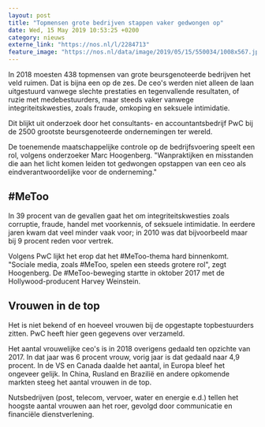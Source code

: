 ```yaml
---
layout: post
title: "Topmensen grote bedrijven stappen vaker gedwongen op"
date: Wed, 15 May 2019 10:53:25 +0200
category: nieuws
externe_link: "https://nos.nl/l/2284713"
feature_image: "https://nos.nl/data/image/2019/05/15/550034/1008x567.jpg"
---
```


<p>In 2018 moesten 438 topmensen van grote beursgenoteerde bedrijven het veld ruimen. Dat is bijna een op de zes. De ceo's werden niet alleen de laan uitgestuurd vanwege slechte prestaties en tegenvallende resultaten, of ruzie met medebestuurders, maar steeds vaker vanwege integriteitskwesties, zoals fraude, omkoping en seksuele intimidatie.</p>
<p>Dit blijkt uit onderzoek door het consultants- en accountantsbedrijf PwC bij de 2500 grootste beursgenoteerde ondernemingen ter wereld.</p>
<p>De toenemende maatschappelijke controle op de bedrijfsvoering speelt een rol, volgens onderzoeker Marc Hoogenberg. "Wanpraktijken en misstanden die aan het licht komen leiden tot gedwongen opstappen van een ceo als eindverantwoordelijke voor de onderneming."</p>
<h2>#MeToo</h2>
<p>In 39 procent van de gevallen gaat het om integriteitskwesties zoals corruptie, fraude, handel met voorkennis, of seksuele intimidatie. In eerdere jaren kwam dat veel minder vaak voor; in 2010 was dat bijvoorbeeld maar bij 9 procent reden voor vertrek.</p>
<p>Volgens PwC lijkt het erop dat het #MeToo-thema hard binnenkomt. "Sociale media, zoals #MeToo, spelen een steeds grotere rol", zegt Hoogenberg. De #MeToo-beweging startte in oktober 2017 met de Hollywood-producent Harvey Weinstein.</p>
<h2>Vrouwen in de top</h2>
<p>Het is niet bekend of en hoeveel vrouwen bij de opgestapte topbestuurders zitten. PwC heeft hier geen gegevens over verzameld.</p>
<p>Het aantal vrouwelijke ceo's is in 2018 overigens gedaald ten opzichte van 2017. In dat jaar was 6 procent vrouw, vorig jaar is dat gedaald naar 4,9 procent. In de VS en Canada daalde het aantal, in Europa bleef het ongeveer gelijk. In China, Rusland en Brazilië en andere opkomende markten steeg het aantal vrouwen in de top.</p>
<p>Nutsbedrijven (post, telecom, vervoer, water en energie e.d.) tellen het hoogste aantal vrouwen aan het roer, gevolgd door communicatie en financiële dienstverlening.</p>

